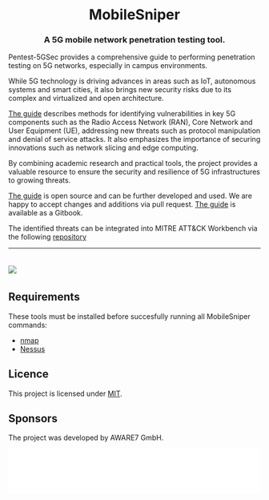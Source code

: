 <h1 align="center">MobileSniper</h1>
<h3 align="center">A 5G mobile network penetration testing tool.</h3>

Pentest-5GSec provides a comprehensive guide to performing penetration testing on 5G networks, especially in campus environments. 

While 5G technology is driving advances in areas such as IoT, autonomous systems and smart cities, it also brings new security risks due to its complex and virtualized and open architecture. 

[The guide](https://github.com/lord-r3/pentest5gsec) describes methods for identifying vulnerabilities in key 5G components such as the Radio Access Network (RAN), Core Network and User Equipment (UE), addressing new threats such as protocol manipulation and denial of service attacks. It also emphasizes the importance of securing innovations such as network slicing and edge computing. 

By combining academic research and practical tools, the project provides a valuable resource to ensure the security and resilience of 5G infrastructures to growing threats. 

[The guide](https://github.com/lord-r3/pentest5gsec) is open source and can be further developed and used. We are happy to accept changes and additions via pull request. [The guide](https://github.com/lord-r3/pentest5gsec) is available as a Gitbook.

The identified threats can be integrated into MITRE ATT&CK Workbench via the following [repository](https://github.com/awareseven/pentest5g)

---
![](./docs/img/mobilesniper.gif)
---

## Requirements

These tools must be installed before succesfully running all MobileSniper commands:

- [nmap](https://nmap.org)
- [Nessus](https://de.tenable.com/products/nessus)

## Licence 

This project is licensed under [MIT](./LICENSE).

## Sponsors

The project was developed by AWARE7 GmbH.

![](./docs/img/AWARE7.png)
